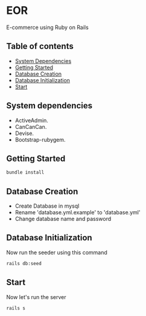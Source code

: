 # EOR
E-commerce using Ruby on Rails

## Table of contents
* [System Dependencies](#system-dependencies)
* [Getting Started](#getting-started)
* [Database Creation](#database-creation)
* [Database Initialization](#database-initialization)
* [Start](#start)



## System dependencies
* ActiveAdmin.
* CanCanCan.
* Devise.
* Bootstrap-rubygem.


## Getting Started

```bash
bundle install
```
## Database Creation

* Create Database in mysql
* Rename 'database.yml.example' to 'database.yml'
* Change database name and password

## Database Initialization

Now run the seeder using this command

```bash
rails db:seed
```
## Start 

Now let's run the server

```bash
rails s
```
